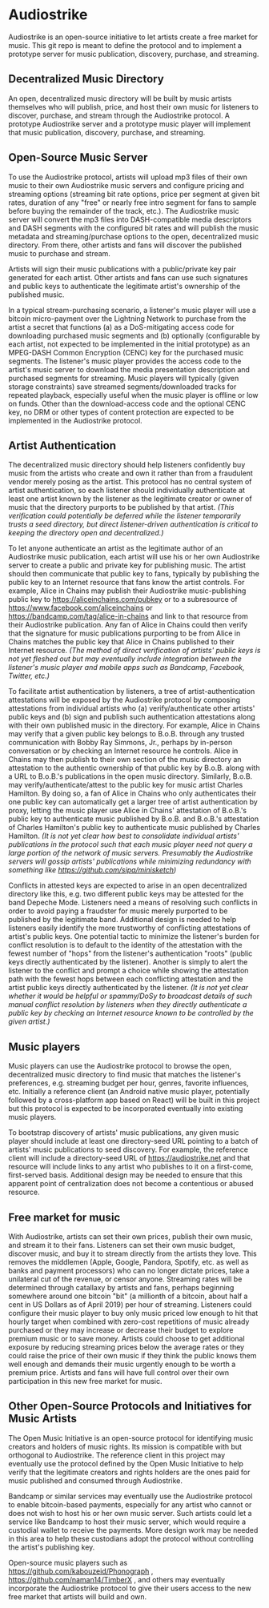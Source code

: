 # Audiostrike

Audiostrike is an open-source initiative to let artists create a free market for music. This git repo is meant to define the protocol and to implement a prototype server for music publication, discovery, purchase, and streaming.

## Decentralized Music Directory

An open, decentralized music directory will be built by music artists themselves who will publish, price, and host their own music for listeners to discover, purchase, and stream through the Audiostrike protocol. A prototype Audiostrike server and a prototype music player will implement that music publication, discovery, purchase, and streaming.

## Open-Source Music Server

To use the Audiostrike protocol, artists will upload mp3 files of their own music to their own Audiostrike music servers and configure pricing and streaming options (streaming bit rate options, price per segment at given bit rates, duration of any "free" or nearly free intro segment for fans to sample before buying the remainder of the track, etc.). The Audiostrike music server will convert the mp3 files into DASH-compatible media descriptors and DASH segments with the configured bit rates and will publish the music metadata and streaming/purchase options to the open, decentralized music directory. From there, other artists and fans will discover the published music to purchase and stream.

Artists will sign their music publications with a public/private key pair generated for each artist. Other artists and fans can use such signatures and public keys to authenticate the legitimate artist's ownership of the published music.

In a typical stream-purchasing scenario, a listener's music player will use a bitcoin micro-payment over the Lightning Network to purchase from the artist a secret that functions (a) as a DoS-mitigating access code for downloading purchased music segments and (b) optionally (configurable by each artist, not expected to be implemented in the initial prototype) as an MPEG-DASH Common Encryption (CENC) key for the purchased music segments. The listener's music player provides the access code to the artist's music server to download the media presentation description and purchased segments for streaming. Music players will typically (given storage constraints) save streamed segments/downloaded tracks for repeated playback, especially useful when the music player is offline or low on funds. Other than the download-access code and the optional CENC key, no DRM or other types of content protection are expected to be implemented in the Audiostrike protocol.

## Artist Authentication

The decentralized music directory should help listeners confidently buy music from the artists who create and own it rather than from a fraudulent vendor merely posing as the artist. This protocol has no central system of artist authentication, so each listener should individually authenticate at least one artist known by the listener as the legitimate creator or owner of music that the directory purports to be published by that artist. *(This verification could potentially be deferred while the listener temporarily trusts a seed directory, but direct listener-driven authentication is critical to keeping the directory open and decentralized.)*

To let anyone authenticate an artist as the legitimate author of an Audiostrike music publication, each artist will use his or her own Audiostrike server to create a public and private key for publishing music. The artist should then communicate that public key to fans, typically by publishing the public key to an Internet resource that fans know the artist controls. For example, Alice in Chains may publish their Audiostrike music-publishing public key to https://aliceinchains.com/pubkey or to a subresource of https://www.facebook.com/aliceinchains or https://bandcamp.com/tag/alice-in-chains and link to that resource from their Audiostrike publication. Any fan of Alice in Chains could then verify that the signature for music publications purporting to be from Alice in Chains matches the public key that Alice in Chains published to their Internet resource. *(The method of direct verification of artists' public keys is not yet fleshed out but may eventually include integration between the listener's music player and mobile apps such as Bandcamp, Facebook, Twitter, etc.)*

To facilitate artist authentication by listeners, a tree of artist-authentication attestations will be exposed by the Audiostrike protocol by composing attestations from individual artists who (a) verify/authenticate other artists' public keys and (b) sign and publish such authentication attestations along with their own published music in the directory. For example, Alice in Chains may verify that a given public key belongs to B.o.B. through any trusted communication with Bobby Ray Simmons, Jr., perhaps by in-person conversation or by checking an Internet resource he controls. Alice in Chains may then publish to their own section of the music directory an attestation to the authentic ownership of that public key by B.o.B. along with a URL to B.o.B.'s publications in the open music directory. Similarly, B.o.B. may verify/authenticate/attest to the public key for music artist Charles Hamilton. By doing so, a fan of Alice in Chains who only authenticates their one public key can automatically get a larger tree of artist authentication by proxy, letting the music player use Alice in Chains' attestation of B.o.B.'s public key to authenticate music published by B.o.B. and B.o.B.'s attestation of Charles Hamilton's public key to authenticate music published by Charles Hamilton. *(It is not yet clear how best to consolidate individual artists' publications in the protocol such that each music player need not query a large portion of the network of music servers. Presumably the Audiostrike servers will gossip artists' publications while minimizing redundancy with something like https://github.com/sipa/minisketch)*

Conflicts in attested keys are expected to arise in an open decentralized directory like this, e.g. two different public keys may be attested for the band Depeche Mode. Listeners need a means of resolving such conflicts in order to avoid paying a fraudster for music merely purported to be published by the legitimate band. Additional design is needed to help listeners easily identify the more trustworthy of conflicting attestations of artist's public keys. One potential tactic to minimize the listener's burden for conflict resolution is to default to the identity of the attestation with the fewest number of "hops" from the listener's authentication "roots" (public keys directly authenticated by the listener). Another is simply to alert the listener to the conflict and prompt a choice while showing the attestation path with the fewest hops between each conflicting attestation and the artist public keys directly authenticated by the listener. *(It is not yet clear whether it would be helpful or spammy/DoSy to broadcast details of such manual conflict resolution by listeners when they directly authenticate a public key by checking an Internet resource known to be controlled by the given artist.)*

## Music players

Music players can use the Audiostrike protocol to browse the open, decentralized music directory to find music that matches the listener's preferences, e.g. streaming budget per hour, genres, favorite influences, etc. Initially a reference client (an Android native music player, potentially followed by a cross-platform app based on React) will be built in this project but this protocol is expected to be incorporated eventually into existing music players.

To bootstrap discovery of artists' music publications, any given music player should include at least one directory-seed URL pointing to a batch of artists' music publications to seed discovery. For example, the reference client will include a directory-seed URL of https://audiostrike.net and that resource will include links to any artist who publishes to it on a first-come, first-served basis. Additional design may be needed to ensure that this apparent point of centralization does not become a contentious or abused resource.

## Free market for music

With Audiostrike, artists can set their own prices, publish their own music, and stream it to their fans. Listeners can set their own music budget, discover music, and buy it to stream directly from the artists they love. This removes the middlemen (Apple, Google, Pandora, Spotify, etc. as well as banks and payment processors) who can no longer dictate prices, take a unilateral cut of the revenue, or censor anyone. Streaming rates will be determined through catallaxy by artists and fans, perhaps beginning somewhere around one bitcoin "bit" (a millionth of a bitcoin, about half a cent in US Dollars as of April 2019) per hour of streaming. Listeners could configure their music player to buy only music priced low enough to hit that hourly target when combined with zero-cost repetitions of music already purchased or they may increase or decrease their budget to explore premium music or to save money. Artists could choose to get additional exposure by reducing streaming prices below the average rates or they could raise the price of their own music if they think the public knows them well enough and demands their music urgently enough to be worth a premium price. Artists and fans will have full control over their own participation in this new free market for music.

## Other Open-Source Protocols and Initiatives for Music Artists

The Open Music Initiative is an open-source protocol for identifying music creators and holders of music rights. Its mission is compatible with but orthogonal to Audiostrike. The reference client in this project may eventually use the protocol defined by the Open Music Initiative to help verify that the legitimate creators and rights holders are the ones paid for music published and consumed through Audiostrike.

Bandcamp or similar services may eventually use the Audiostrike protocol to enable bitcoin-based payments, especially for any artist who cannot or does not wish to host his or her own music server. Such artists could let a service like Bandcamp to host their music server, which would require a custodial wallet to receive the payments. More design work may be needed in this area to help these custodians adopt the protocol without controlling the artist's publishing key.

Open-source music players such as https://github.com/kabouzeid/Phonograph , https://github.com/naman14/TimberX , and others may eventually incorporate the Audiostrike protocol to give their users access to the new free market that artists will build and own.
